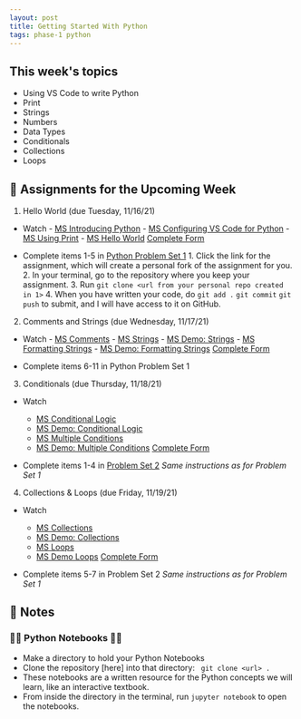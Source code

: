 ```yaml
---
layout: post
title: Getting Started With Python
tags: phase-1 python
---
```


## This week's topics

- Using VS Code to write Python
- Print
- Strings
- Numbers
- Data Types
- Conditionals
- Collections
- Loops

## 🔖 Assignments for the Upcoming Week
1. Hello World (due Tuesday, 11/16/21)
  - Watch 
        - [MS Introducing Python](https://youtu.be/7XOhibxgBlQ)
        - [MS Configuring VS Code for Python](https://youtu.be/EU8eayHWoZg)
        - [MS Using Print](https://youtu.be/FhoASwgvZHk)
        - [MS Hello World](https://youtu.be/wWwr0tDSqnE)
        [Complete Form](https://forms.gle/MHkQnbX35i2KVjsq9)

  - Complete items 1-5 in [Python Problem Set 1](https://classroom.github.com/a/FCrhDObm)
        1. Click the link for the assignment, which will create a personal fork of the assignment for you.
        2. In your terminal, go to the repository where you keep your assignment.
        3. Run `git clone <url from your personal repo created in 1>`
        4. When you have written your code, do 
        `git add .` 
        `git commit` 
        `git push` 
        to submit, and I will have access to it on GitHub.

2. Comments and Strings (due Wednesday, 11/17/21)
  - Watch
        - [MS Comments](https://youtu.be/kEuVvUc1Zec)
        - [MS Strings](https://youtu.be/tSebLz1hNpA)
        - [MS Demo: Strings](https://youtu.be/zv3cVJHCqXA)
        - [MS Formatting Strings](https://youtu.be/bQQqxysLIGE)
        - [MS Demo: Formatting Strings](https://youtu.be/E850-MF22P0)
        [Complete Form](https://forms.gle/MHkQnbX35i2KVjsq9)

  - Complete items 6-11 in Python Problem Set 1

3. Conditionals (due Thursday, 11/18/21)
 - Watch
      - [MS Conditional Logic](https://youtu.be/5pPKYWqkoek)
      - [MS Demo: Conditional Logic](https://youtu.be/zqVmqtTLmgw)
      - [MS Multiple Conditions](https://youtu.be/J9luo4cODzM)
      - [MS Demo: Multiple Conditions](https://youtu.be/J9luo4cODzM)
      [Complete Form](https://forms.gle/MHkQnbX35i2KVjsq9)

 - Complete items 1-4 in [Problem Set 2](https://classroom.github.com/a/ACYkEsBy)
    *Same instructions as for Problem Set 1*

4. Collections & Loops (due Friday, 11/19/21)
 - Watch
    - [MS Collections](https://youtu.be/beA8IsY3mQs)
    - [MS Demo: Collections](https://youtu.be/4PaSlXNjawM)
    - [MS Loops](https://youtu.be/LrOAl8vUFHY)
    - [MS Demo Loops](https://youtu.be/rAvD-6MpTw4)
    [Complete Form](https://forms.gle/MHkQnbX35i2KVjsq9)

 - Complete items 5-7 in Problem Set 2
    *Same instructions as for Problem Set 1*


## 🦉 Notes

###  🐍📒 Python Notebooks 🐍📒
- Make a directory to hold your Python Notebooks
- Clone the repository [here] into that directory:
` git clone <url> .`
- These notebooks are a written resource for the Python concepts we will learn, like an interactive textbook.
- From inside the directory in the terminal, run `jupyter notebook` to open the notebooks.


